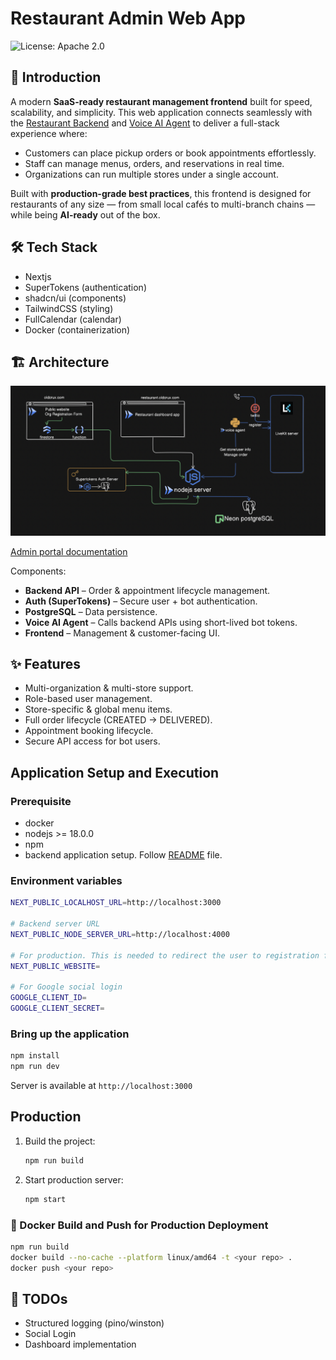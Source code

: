 
# Restaurant Admin Web App

![License: Apache 2.0](https://img.shields.io/badge/License-Apache_2.0-blue.svg)

## 🚀 Introduction
A modern **SaaS-ready restaurant management frontend** built for speed, scalability, and simplicity.
This web application connects seamlessly with the [Restaurant Backend](https://github.com/oldcrux/restaurant_server) and [Voice AI Agent](https://github.com/oldcrux/restaurant_ai_voice_agent) to deliver a full-stack experience where:

- Customers can place pickup orders or book appointments effortlessly.
- Staff can manage menus, orders, and reservations in real time.
- Organizations can run multiple stores under a single account.

Built with **production-grade best practices**, this frontend is designed for restaurants of any size — from small local cafés to multi-branch chains — while being **AI-ready** out of the box.


## 🛠️ Tech Stack
- Nextjs
- SuperTokens (authentication)
- shadcn/ui (components)
- TailwindCSS (styling)
- FullCalendar (calendar)
- Docker (containerization)


## 🏗️ Architecture
![architecture](https://raw.githubusercontent.com/oldcrux/restaurant_server/main/docs/architecture.png)


[Admin portal documentation](https://docs.google.com/document/d/1c0gday3HUYGxR-Y2_FMXSONcqkIePGpkOb6J_bGsrYU/edit?usp=sharing)

Components:
- **Backend API** – Order & appointment lifecycle management.
- **Auth (SuperTokens)** – Secure user + bot authentication.
- **PostgreSQL** – Data persistence.
- **Voice AI Agent** – Calls backend APIs using short-lived bot tokens.
- **Frontend** – Management & customer-facing UI.


## ✨ Features
- Multi-organization & multi-store support.
- Role-based user management.
- Store-specific & global menu items.
- Full order lifecycle (CREATED → DELIVERED).
- Appointment booking lifecycle.
- Secure API access for bot users.  

## Application Setup and Execution

### Prerequisite
- docker
- nodejs >= 18.0.0
- npm
- backend application setup.  Follow [README](https://github.com/oldcrux/restaurant_server/blob/main/README.md) file.


### Environment variables
```bash
NEXT_PUBLIC_LOCALHOST_URL=http://localhost:3000

# Backend server URL
NEXT_PUBLIC_NODE_SERVER_URL=http://localhost:4000

# For production. This is needed to redirect the user to registration form. Can be ignored for local development and testing..
NEXT_PUBLIC_WEBSITE=

# For Google social login
GOOGLE_CLIENT_ID=
GOOGLE_CLIENT_SECRET=
```

### Bring up the application
```bash
npm install
npm run dev
```

Server is available at `http://localhost:3000`

## Production

1. Build the project:
   ```bash
   npm run build
   ```

2. Start production server:
   ```bash
   npm start
   ```

### 🚀 Docker Build and Push for Production Deployment
```bash
npm run build
docker build --no-cache --platform linux/amd64 -t <your repo> .
docker push <your repo>
```

## 📌 TODOs
- Structured logging (pino/winston)
- Social Login
- Dashboard implementation